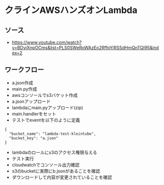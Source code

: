 # クラインAWSハンズオンLambda

## ソース
- https://www.youtube.com/watch?v=BDviXnpOCms&list=PLS0SWeRoWAzEo2RffpYiRSSdHmQnTQl95&index=2

## ワークフロー
- a.json作成
- main.py作成
- awsコンソールでs3バケット作成
- a.jsonアップロード
- lambdaにmain.pyアップロード(zip)
- main.handlerをセット
- テストでeventを以下のように定義
```
{
  "bucket_name": "lambda-test-kleintube",
  "bucket_key": "a.json"
}
```
- lambdaのロールにs3のアクセス権限与える
- テスト実行
- cloudwatchでコンソール出力確認
- s3のbucketに実際にb.jsonがあることを確認
- ダウンロードして内容が変更されていることを確認
